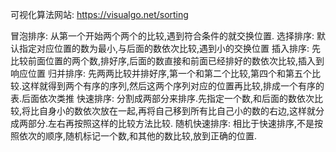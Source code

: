 可视化算法网站: https://visualgo.net/sorting

冒泡排序:
    从第一个开始两个两个的比较,遇到符合条件的就交换位置.
选择排序:
    默认指定对应位置的数为最小,与后面的数依次比较,遇到小的交换位置
插入排序:
    先比较前面位置的两个数,排好序,后面的数直接和前面已经排好的数依次比较,插入到响应位置
归并排序:
    先两两比较并排好序,第一个和第二个比较,第四个和第五个比较.这样就得到两个有序的序列,然后这两个序列对应的位置再比较,排成一个有序的表.后面依次类推
快速排序:
    分割成两部分来排序.先指定一个数,和后面的数依次比较,将比自身小的数依次放在一起,再将自己移到所有比自己小的数的右边,这样就分成两部分.左右再按照这样的比较方法比较.
随机快速排序:
    相比于快速排序,不是按照依次的顺序,随机标记一个数,和其他的数比较,放到正确的位置.